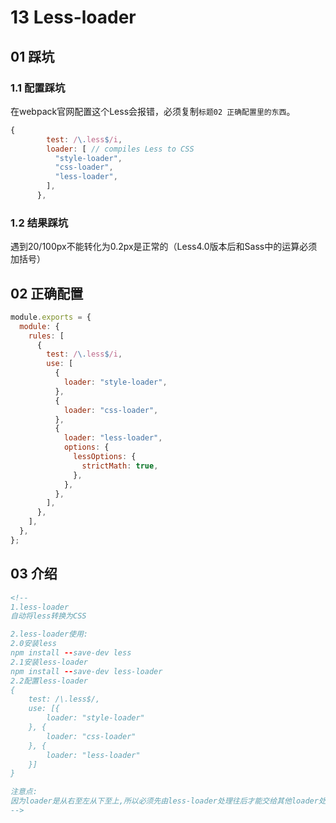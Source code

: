 # 13 Less-loader

## 01 踩坑

### 1.1 配置踩坑

在webpack官网配置这个Less会报错，必须复制`标题02 正确配置里的东西`。

```js
{
        test: /\.less$/i,
        loader: [ // compiles Less to CSS
          "style-loader",
          "css-loader",
          "less-loader",
        ],
      },
```

### 1.2 结果踩坑

遇到20/100px不能转化为0.2px是正常的（Less4.0版本后和Sass中的运算必须加括号）





## 02 正确配置

```js
module.exports = {
  module: {
    rules: [
      {
        test: /\.less$/i,
        use: [
          {
            loader: "style-loader",
          },
          {
            loader: "css-loader",
          },
          {
            loader: "less-loader",
            options: {
              lessOptions: {
                strictMath: true,
              },
            },
          },
        ],
      },
    ],
  },
};
```

## 03 介绍

```html
<!--
1.less-loader
自动将less转换为CSS

2.less-loader使用:
2.0安装less
npm install --save-dev less
2.1安装less-loader
npm install --save-dev less-loader
2.2配置less-loader
{
    test: /\.less$/,
    use: [{
        loader: "style-loader"
    }, {
        loader: "css-loader"
    }, {
        loader: "less-loader"
    }]
}

注意点:
因为loader是从右至左从下至上,所以必须先由less-loader处理往后才能交给其他loader处理
-->
```